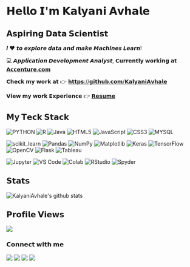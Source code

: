 <!---
KalyaniAvhale/KalyaniAvhale is a ✨ special ✨ repository because its `README.md` (this file) appears on your GitHub profile.
You can click the Preview link to take a look at your changes.
--->

# 𝗛𝗲𝗹𝗹𝗼 𝗜'𝗺 𝗞𝗮𝗹𝘆𝗮𝗻𝗶 𝗔𝘃𝗵𝗮𝗹𝗲
## 𝗔𝘀𝗽𝗶𝗿𝗶𝗻𝗴 𝗗𝗮𝘁𝗮 𝗦𝗰𝗶𝗲𝗻𝘁𝗶𝘀𝘁

𝑰 ❤️ 𝙩𝙤 𝙚𝙭𝙥𝙡𝙤𝙧𝙚 𝙙𝙖𝙩𝙖 𝙖𝙣𝙙 𝙢𝙖𝙠𝙚 𝙈𝙖𝙘𝙝𝙞𝙣𝙚𝙨 𝙇𝙚𝙖𝙧𝙣!


:computer: 𝘼𝙥𝙥𝙡𝙞𝙘𝙖𝙩𝙞𝙤𝙣 𝘿𝙚𝙫𝙚𝙡𝙤𝙥𝙢𝙚𝙣𝙩 𝘼𝙣𝙖𝙡𝙮𝙨𝙩, 𝗖𝘂𝗿𝗿𝗲𝗻𝘁𝗹𝘆 𝘄𝗼𝗿𝗸𝗶𝗻𝗴 𝗮𝘁 [𝗔𝗰𝗰𝗲𝗻𝘁𝘂𝗿𝗲.𝗰𝗼𝗺](https://www.accenture.com/in-en)

𝗖𝗵𝗲𝗰𝗸 𝗺𝘆 𝘄𝗼𝗿𝗸 𝗮𝘁 :point_right: [𝗵𝘁𝘁𝗽𝘀://𝗴𝗶𝘁𝗵𝘂𝗯.𝗰𝗼𝗺/𝗞𝗮𝗹𝘆𝗮𝗻𝗶𝗔𝘃𝗵𝗮𝗹𝗲](https://github.com/KalyaniAvhale)

𝗩𝗶𝗲𝘄 𝗺𝘆 𝘄𝗼𝗿𝗸 𝗘𝘅𝗽𝗲𝗿𝗶𝗲𝗻𝗰𝗲 :point_right: [𝗥𝗲𝘀𝘂𝗺𝗲](https://github.com/KalyaniAvhale/KalyaniAvhale/blob/main/KALYANI_AVHALE.pdf)


## 𝗠𝘆 𝗧𝗲𝗰𝗸 𝗦𝘁𝗮𝗰𝗸


![PYTHON](https://img.shields.io/badge/Python-FFD43B?style=for-the-badge&logo=python&logoColor=blue)
![R](https://img.shields.io/badge/R-276DC3?style=for-the-badge&logo=r&logoColor=white)
![Java](https://img.shields.io/badge/Java-ED8B00?style=for-the-badge&logo=java&logoColor=white)
![HTML5](	https://img.shields.io/badge/HTML5-E34F26?style=for-the-badge&logo=html5&logoColor=white)
![JavaScript](https://img.shields.io/badge/-Javascript-%231572B6?style=flat-square&logo=java-script)
![CSS3](https://img.shields.io/badge/CSS3-1572B6?style=for-the-badge&logo=css3&logoColor=white)
![MYSQL](https://img.shields.io/badge/MySQL-005C84?style=for-the-badge&logo=mysql&logoColor=white)

![scikit_learn](https://img.shields.io/badge/scikit_learn-F7931E?style=for-the-badge&logo=scikit-learn&logoColor=white)
![Pandas](https://img.shields.io/badge/Pandas-2C2D72?style=for-the-badge&logo=pandas&logoColor=white)
![NumPy](https://img.shields.io/badge/Numpy-777BB4?style=for-the-badge&logo=numpy&logoColor=white)
![Matplotlib](https://img.shields.io/badge/-Matplotlib-%23007ACC?style=flat-square&logo=matplotlib&logoColor=#00D100)
![Keras](https://img.shields.io/badge/Keras-D00000?style=for-the-badge&logo=Keras&logoColor=white)
![TensorFlow](https://img.shields.io/badge/TensorFlow-FF6F00?style=for-the-badge&logo=TensorFlow&logoColor=white)
![OpenCV](https://img.shields.io/badge/OpenCV-27338e?style=for-the-badge&logo=OpenCV&logoColor=white)
![Flask](https://img.shields.io/badge/Flask-000000?style=for-the-badge&logo=flask&logoColor=white)
![Tableau](https://img.shields.io/badge/Tableau-000000?style=for-the-badge&logo=tableau&logoColor=white)


![Jupyter](https://img.shields.io/badge/Jupyter-F37626.svg?&style=for-the-badge&logo=Jupyter&logoColor=white)
![VS Code](https://img.shields.io/badge/-VSCode-%23007ACC?style=flat-square&logo=visual-studio-code)
![Colab](https://img.shields.io/badge/Colab-F9AB00?style=for-the-badge&logo=googlecolab&color=525252)
![RStudio](https://img.shields.io/badge/RStudio-75AADB?style=for-the-badge&logo=RStudio&logoColor=white)
![Spyder](	https://img.shields.io/badge/Spyder%20Ide-FF0000?style=for-the-badge&logo=spyder%20ide&logoColor=white)

## 𝗦𝘁𝗮𝘁𝘀

![KalyaniAvhale's github stats](https://github-readme-stats.vercel.app/api?username=KalyaniAvhale&show_icons=true&theme=dracula)

## 𝗣𝗿𝗼𝗳𝗶𝗹𝗲 𝗩𝗶𝗲𝘄𝘀
![](https://komarev.com/ghpvc/?username=KalyaniAvhale&color=green)


### 𝗖𝗼𝗻𝗻𝗲𝗰𝘁 𝘄𝗶𝘁𝗵 𝗺𝗲

[![](https://img.shields.io/badge/-@KalyaniAvhale-%231DA1F2?style=flat-square&logo=linkedin&logoColor=ffffff)](https://www.linkedin.com/in/kalyani-avhale-28b28b160/)
[![](https://img.shields.io/badge/-@KalyaniAvhale-%23181717?style=flat-square&logo=github)](https://github.com/KalyaniAvhale)
[![](https://img.shields.io/badge/-@kalyaniavhale7-%23000000?style=flat-square&logo=medium)](https://medium.com/@kalyaniavhale7)
[![](https://img.shields.io/badge/-@kalyaniavhale7-%23000000?style=flat-square&logo=gmail)](mailto:kalyaniavhale7@gmail.com)
